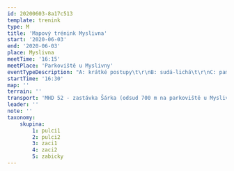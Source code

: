 ```yaml
---
id: 20200603-8a17c513
template: trenink
type: M
title: 'Mapový trénink Myslivna'
start: '2020-06-03'
end: '2020-06-03'
place: Myslivna
meetTime: '16:15'
meetPlace: 'Parkoviště u Myslivny'
eventTypeDescription: "A: krátké postupy\t\r\nB: sudá-lichá\t\r\nC: pamětové tandemy"
startTime: '16:30'
map: ''
terrain: ''
transport: 'MHD 52 - zastávka Šárka (odsud 700 m na parkoviště u Myslivny)'
leader: ''
note: ''
taxonomy:
    skupina:
        1: pulci1
        2: pulci2
        3: zaci1
        4: zaci2
        5: zabicky
---
```

